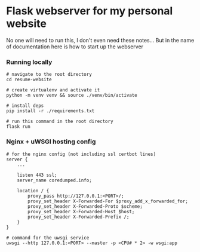 # Flask webserver for my personal website

No one will need to run this, I don't even need these notes... But in the name of documentation here is how to start up the webserver


### Running locally
```
# navigate to the root directory
cd resume-website

# create virtualenv and activate it
python -m venv venv && source ./venv/bin/activate

# install deps
pip install -r ./requirements.txt

# run this command in the root directory
flask run
```

### Nginx + uWSGI hosting config
```
# for the nginx config (not including ssl certbot lines)
server {
    ...

    listen 443 ssl;
    server_name coredumped.info;

    location / {
	    proxy_pass http://127.0.0.1:<PORT>/;
	    proxy_set_header X-Forwarded-For $proxy_add_x_forwarded_for;
	    proxy_set_header X-Forwarded-Proto $scheme;
	    proxy_set_header X-Forwarded-Host $host;
	    proxy_set_header X-Forwarded-Prefix /;
    }
}

# command for the uwsgi service
uwsgi --http 127.0.0.1:<PORT> --master -p <CPU# * 2> -w wsgi:app
```
